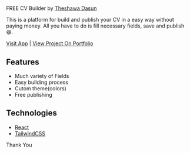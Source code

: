 # 
FREE CV Builder
by [Theshawa Dasun](https://theshawa.cf/)

This is a platform for build and publish your CV in a easy way without paying money. All you have to do is fill necessary fields, save and publish 😄.


[Visit App](https://free-cvbuilder.web.app/)  |  [View Project On Portfolio](https://www.theshawa.cf/portfolio/free-cv-builder)


## Features

- Much variety of Fields
- Easy building process
- Cutom theme(colors)
- Free publishing


## Technologies

- [React](https://reactjs.org/)
- [TailwindCSS](https://tailwindcss.com/)



Thank You
